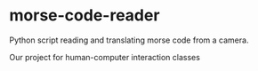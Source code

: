 # morse-code-reader
Python script reading and translating morse code from a camera.

Our project for human-computer interaction classes
